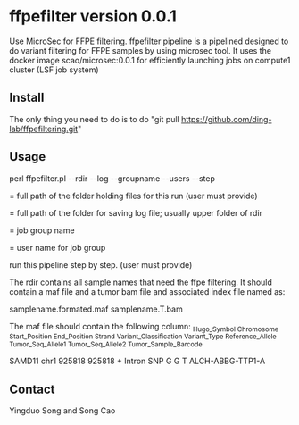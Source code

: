 # ffpefilter version 0.0.1 #
Use MicroSec for FFPE filtering. ffpefilter pipeline is a pipelined designed to do variant filtering for FFPE samples by using microsec tool. It uses the docker image scao/microsec:0.0.1 for efficiently launching jobs on compute1 cluster (LSF job system)


## Install ##

The only thing you need to do is to do "git pull https://github.com/ding-lab/ffpefiltering.git" 

## Usage ##

perl ffpefilter.pl  --rdir --log --groupname --users --step 

<rdir> = full path of the folder holding files for this run (user must provide)

<log> = full path of the folder for saving log file; usually upper folder of rdir

<groupname> = job group name

<users> = user name for job group

<step> run this pipeline step by step. (user must provide)


The rdir contains all sample names that need the ffpe filtering. It should contain a maf file and a tumor bam file and associated index file named as:

samplename.formated.maf
samplename.T.bam

The maf file should contain the following column:
<sub> 
Hugo_Symbol     Chromosome      Start_Position  End_Position    Strand  Variant_Classification  Variant_Type    Reference_Allele        Tumor_Seq_Allele1       Tumor_Seq_Allele2       Tumor_Sample_Barcode

SAMD11  chr1    925818  925818  +       Intron  SNP     G       G       T       ALCH-ABBG-TTP1-A
</sub>

## Contact ##

Yingduo Song and Song Cao
